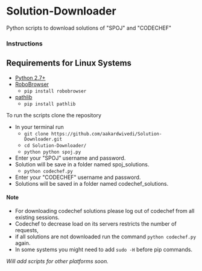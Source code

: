 # Solution-Downloader
Python scripts to download solutions of "SPOJ" and "CODECHEF"

### Instructions

Requirements for Linux Systems
-------------------------------
* [Python 2.7+][3]
* [RoboBrowser][1]
	- `pip install robobrowser`
* [pathlib][2]
	- `pip install pathlib`
	
To run the scripts clone the repository
* In your terminal run
	- `git clone https://github.com/aakardwivedi/Solution-Downloader.git`
	- `cd Solution-Downloader/`
	- `python python spoj.py`
* Enter your "SPOJ" username and password.
* Solution will be save in a folder named spoj_solutions.
	- `python codechef.py`
* Enter your "CODECHEF" username and password.
* Solutions will be saved in a folder named codechef_solutions.


#### Note

* For downloading codechef solutions please log out of codechef from all existing sessions.
* Codechef to decrease load on its servers restricts the number of requests,
* if all solutions are not downloaded run the command `python codechef.py` again.
* In some systems you might need to add `sudo -H` before pip commands.

_Will add scripts for other platforms soon._

[1]: https://github.com/jmcarp/robobrowser
[2]: https://docs.python.org/3/library/pathlib.html
[3]: https://www.python.org/
